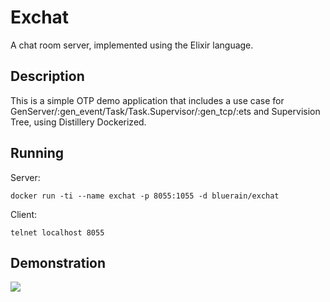 # Exchat

A chat room server, implemented using the Elixir language.

## Description

This is a simple OTP demo application that includes a use case for GenServer/:gen_event/Task/Task.Supervisor/:gen_tcp/:ets and Supervision Tree, using Distillery Dockerized.

## Running

Server:

````
docker run -ti --name exchat -p 8055:1055 -d bluerain/exchat
````

Client:

````
telnet localhost 8055
````

## Demonstration

![](https://github.com/Hentioe/exchat/raw/master/.github/exchat-0.gif)
